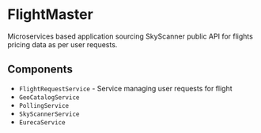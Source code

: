# FlightMaster 

Microservices based application sourcing SkyScanner public API for flights pricing data as per user requests.

## Components
 - `FlightRequestService` - Service managing user requests for flight
 - `GeoCatalogService`
 - `PollingService`
 - `SkyScannerService`
 - `EurecaService`